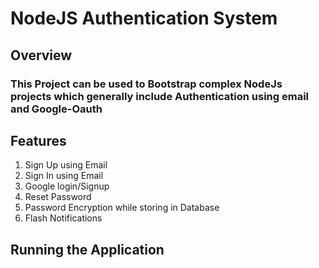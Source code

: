 # NodeJS Authentication System

## Overview
### This Project can be used to Bootstrap complex NodeJs projects which generally include Authentication using email and Google-Oauth

## Features
1. Sign Up using Email
2. Sign In using Email
3. Google login/Signup
4. Reset Password
5. Password Encryption while storing in Database
6. Flash Notifications

## Running the Application
